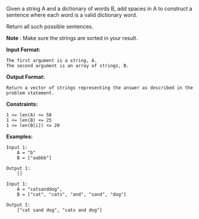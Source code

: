 Given a string A and a dictionary of words B, add spaces in A to construct a sentence where each word is a valid dictionary word.

Return all such possible sentences.

**Note** : Make sure the strings are sorted in your result.

**Input Format:**
```
The first argument is a string, A.
The second argument is an array of strings, B.
```
**Output Format:**
```
Return a vector of strings representing the answer as described in the problem statement.
```
**Constraints:**
```
1 <= len(A) <= 50
1 <= len(B) <= 25
1 <= len(B[i]) <= 20
```
**Examples:**
```
Input 1:
    A = "b"
    B = ["aabbb"]

Output 1:
    []

Input 1:
    A = "catsanddog",
    B = ["cat", "cats", "and", "sand", "dog"]

Output 1:
    ["cat sand dog", "cats and dog"]
```